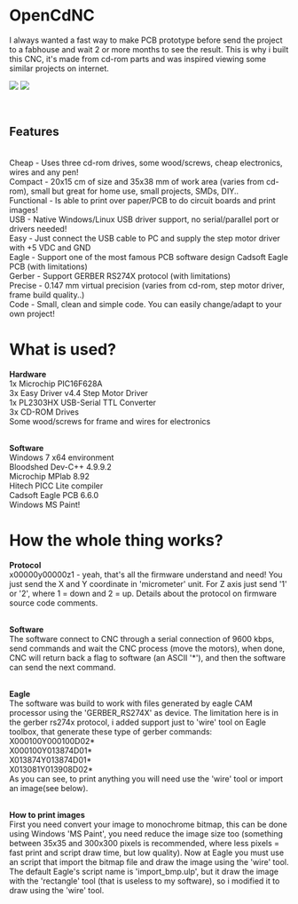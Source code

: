 OpenCdNC
========

I always wanted a fast way to make PCB prototype before send the project to a fabhouse and wait 2 or more months to see the result. This is why i built this CNC, it's made from cd-rom parts and was inspired viewing some similar projects on internet.

[![](http://img.youtube.com/vi/3wD8tHKAZS0/0.jpg)](https://www.youtube.com/watch?v=3wD8tHKAZS0)
[![](http://img.youtube.com/vi/hrWGD7YXcFc/0.jpg)](https://www.youtube.com/watch?v=hrWGD7YXcFc)

<br><h2><b>Features</h2></b>
<br>Cheap   - Uses three cd-rom drives, some wood/screws, cheap electronics, wires and any pen!
<br>Compact - 20x15 cm of size and 35x38 mm of work area (varies from cd-rom), small but great for home use, small projects, SMDs, DIY..
<br>Functional - Is able to print over paper/PCB to do circuit boards and print images!
<br>USB     - Native Windows/Linux USB driver support, no serial/parallel port or drivers needed!
<br>Easy    - Just connect the USB cable to PC and supply the step motor driver with +5 VDC and GND
<br>Eagle   - Support one of the most famous PCB software design Cadsoft Eagle PCB (with limitations)
<br>Gerber  - Support GERBER RS274X protocol (with limitations)
<br>Precise - 0.147 mm virtual precision (varies from cd-rom, step motor driver, frame build quality..) 
<br>Code    - Small, clean and simple code. You can easily change/adapt to your own project!

<h1><b>What is used?</b></h1>
<b>Hardware</b>
<br>1x Microchip PIC16F628A
<br>3x Easy Driver v4.4 Step Motor Driver
<br>1x PL2303HX USB-Serial TTL Converter
<br>3x CD-ROM Drives
<br>Some wood/screws for frame and wires for electronics

<br><b>Software</b>
<br>Windows 7 x64 environment
<br>Bloodshed Dev-C++ 4.9.9.2
<br>Microchip MPlab 8.92
<br>Hitech PICC Lite compiler
<br>Cadsoft Eagle PCB 6.6.0
<br>Windows MS Paint!

<h1><b>How the whole thing works?</b></h1>
<b>Protocol</b>
<br>x00000y00000z1 - yeah, that's all the firmware understand and need! You just send the X and Y coordinate in 'micrometer' unit. For Z axis just send '1' or '2', where 1 = down and 2 = up. Details about the protocol on firmware source code comments.

<br><b>Software</b>
<br>The software connect to CNC through a serial connection of 9600 kbps, send commands and wait the CNC process (move the motors), when done, CNC will return back a flag to software (an ASCII '*'), and then the software can send the next command.

<br><b>Eagle</b>
<br>The software was build to work with files generated by eagle CAM processor using the 'GERBER_RS274X' as device. The limitation here is in the gerber rs274x protocol, i added support just to 'wire' tool on Eagle toolbox, that generate these type of gerber commands:
<br>X000100Y000100D02*
<br>X000100Y013874D01*
<br>X013874Y013874D01*
<br>X013081Y013908D02*
<br>As you can see, to print anything you will need use the 'wire' tool or import an image(see below).

<br><b>How to print images</b>
<br>First you need convert your image to monochrome bitmap, this can be done using Windows 'MS Paint', you need reduce the image size too (something between 35x35 and 300x300 pixels is recommended, where less pixels = fast print and script draw time, but low quality). Now at Eagle you must use an script that import the bitmap file and draw the image using the 'wire' tool. The default Eagle's script name is 'import_bmp.ulp', but it draw the image with the 'rectangle' tool (that is useless to my software), so i modified it to draw using the 'wire' tool.
